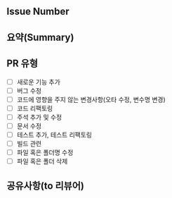 ## Issue Number

<!--- ex) #이슈번호, #이슈번호 -->

## 요약(Summary)

<!--- 변경 사항 및 관련 이슈에 대해 간단하게 작성. 어떻게보다 무엇을 왜 수정했는지 설명. -->

## PR 유형

<!--- 해당하는 항목만 선택, 없으면 추가 -->

- [ ] 새로운 기능 추가
- [ ] 버그 수정
- [ ] 코드에 영향을 주지 않는 변경사항(오타 수정, 변수명 변경)
- [ ] 코드 리팩토링
- [ ] 주석 추가 및 수정
- [ ] 문서 수정
- [ ] 테스트 추가, 테스트 리팩토링
- [ ] 빌드 관련
- [ ] 파일 혹은 폴더명 수정
- [ ] 파일 혹은 폴더 삭제

## 공유사항(to 리뷰어)

<!--- 리뷰어가 중점적으로 봐줬으면 좋겠는 부분이 있으면 적어주세요. -->
<!--- 논의해야할 부분이 있다면 적어주세요.-->
<!--- ex) 메서드 XXX의 이름을 더 잘 짓고 싶은데 혹시 좋은 명칭이 있을까요? -->
